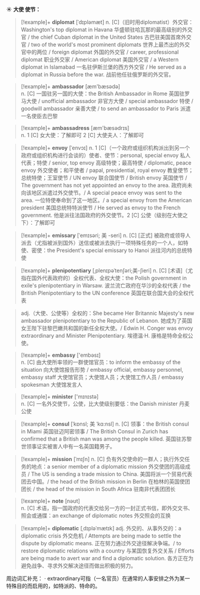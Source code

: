 ☀ <span class="category">**大使 使节：**</span>
>[!example]+ <span class="vocabulary">**diplomat**</span> [ˈdɪpləmæt]
> <span class="definition">n. [C]（旧时用diplomatist）外交官：</span>Washington's top diplomat in Havana 华盛顿驻哈瓦那的最高级别的外交官 / the chief Cuban diplomat in the United States 古巴驻美国首席外交官 / two of the world's most prominent diplomats 世界上最杰出的外交官中的两位 / foreign diplomat 外国的外交官 / career, professional diplomat 职业外交家 / American diplomat 美国外交官 / a Western diplomat in Islamabad 一名驻伊斯兰堡的西方外交官 / He served as a diplomat in Russia before the war. 战前他任驻俄罗斯的外交官。

>[!example]+ <span class="vocabulary">**ambassador**</span> [æm'bæsədə]  
> <span class="definition">n. [C] 一国驻另一国的大使：</span>the British Ambassador in Rome 英国驻罗马大使 / unofficial ambassador 非官方大使 / special ambassador 特使 / goodwill ambassador 亲善大使 / to send an ambassador to Paris 派遣一名使臣去巴黎

>[!example]+ <span class="vocabulary">**ambassadress**</span> [æm'bæsədrɪs]  
> <span class="definition">n. 1 [C] 女大使：</span>了解即可 <span class="definition">2 [C] 大使夫人：</span>了解即可
           
>[!example]+ <span class="vocabulary">**envoy**</span> [ˈenvɔɪ]
> <span class="definition">n. 1 [C]（一个政府或组织机构派出到另一个政府或组织机构进行会谈的）使者、使节：</span>personal, special envoy 私人代表；特使 / senior, top envoy 高级特使；最高特使 / diplomatic, peace envoy 外交使者；和平使者 / papal, presidential, royal envoy 教皇使节；总统特使；王室使节 / UN envoy 联合国使节 / British envoy 英国使节 / The government has not yet appointed an envoy to the area. 政府尚未向该地区派遣过外交使节。/ A special peace envoy was sent to the area. 一位特使奉命到了这一地区。/ a special envoy from the American president 美国总统特特派使节 / He served as envoy to the French government. 他是派往法国政府的外交使节。<span class="definition">2 [C] 公使（级别在大使之下）：</span>了解即可
           
>[!example]+ <span class="vocabulary">**emissary**</span> [ˈemɪsəri; 美 -seri]
> <span class="definition">n. [C] [正式] 被政府或领导人派去（尤指被派到国外）送信或被派去执行一项特殊任务的一个人，如特使、密使：</span>the President's special emissary to Hanoi 派往河内的总统特使           

>[!example]+ <span class="vocabulary">**plenipotentiary**</span> [ˌplenɪpəˈtenʃəri;美-ʃieri]
> <span class="definition">n. [C] [术语]（尤指在国外代表政府的）全权代表、全权大使：</span>the Polish government in exile's plenipotentiary in Warsaw. 波兰流亡政府在华沙的全权代表 / the British Plenipotentiary to the UN conference 英国在联合国大会的全权代表

> <span class="definition">adj.（大使、公使等）全权的：</span>She became Her Britannic Majesty's new ambassador plenipotentiary to the Republic of Lebanon. 她成为了英国女王陛下驻黎巴嫩共和国的新任全权大使。/ Edwin H. Conger was envoy extraordinary and Minister Plenipotentiary. 埃德温·H. 康格是特命全权公使。

>[!example]+ <span class="vocabulary">**embassy**</span> ['embəsɪ]  
> <span class="definition">n. [C] 由大使所率领的一群使馆官员：</span>to inform the embassy of the situation 向大使馆报告形势 / embassy official, embassy personnel, embassy staff 大使馆官员；大使馆人员；大使馆工作人员 / embassy spokesman 大使馆发言人

>[!example]+ <span class="vocabulary">**minister**</span> ['mɪnɪstə]  
> <span class="definition">n. [C] 一名外交使节，公使，比大使级别要低：</span>the Danish minister 丹麦公使
           
>[!example]+ <span class="vocabulary">**consul**</span> [ˈkɒnsl; 美 ˈkɑ:nsl]
> <span class="definition">n. [C] 领事：</span>the British consul in Miami 英国驻迈阿密领事 / The British Consul in Zurich has confirmed that a British man was among the people killed. 英国驻苏黎世领事证实被害人中有一名英国籍男子。
           
>[!example]+ <span class="vocabulary">**mission**</span> [ˈmɪʃn]
> <span class="definition">n. [C] 负有外交使命的一群人；执行外交任务的地点：</span>a senior member of a diplomatic mission 外交使团的高级成员 / The US is sending a trade mission to China. 美国将派一个贸易代表团去中国。/ the head of the British mission in Berlin 在柏林的英国使团团长 / the head of the mission in South Africa 驻南非代表团团长

>[!example]+ <span class="vocabulary">**note**</span> [nəʊt]  
> <span class="definition">n. [C] 术语，指一国政府的代表交给另一方的一封正式书信，即外交文书、照会或通牒：</span>an exchange of diplomatic notes 外交照会的互换

>[!example]+ <span class="vocabulary">**diplomatic**</span> [ˌdɪpləˈmætɪk]
> <span class="definition">adj. 外交的、从事外交的：</span>a diplomatic crisis 外交危机 / Attempts are being made to settle the dispute by diplomatic means. 正在努力通过外交途径解决争端。/ to restore diplomatic relations with a country 与某国恢复外交关系 / Efforts are being made to avert war and find a diplomatic solution. 各方正在为避免战争、寻求外交解决途径而做出积极的努力。

周边词汇补充：
· extraordinary可指（一名官员）在通常的人事安排之外为某一特殊目的而启用的，如特派的、特命的。

